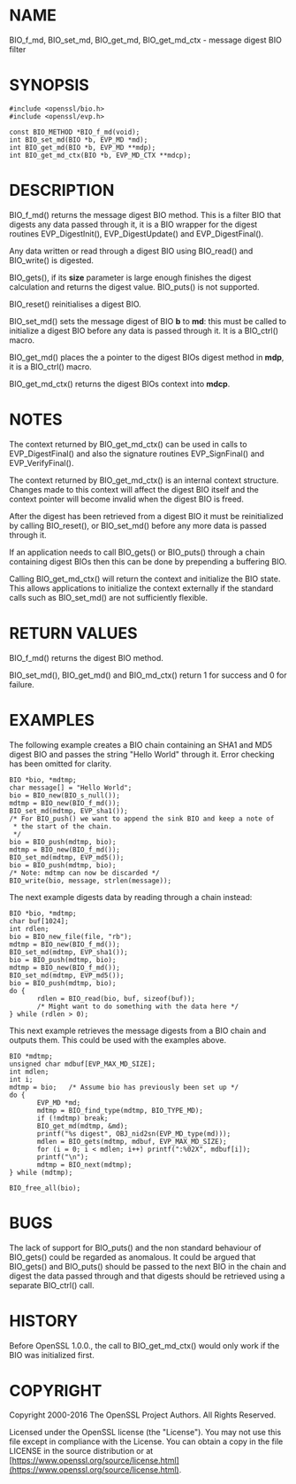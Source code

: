 # NAME

BIO\_f\_md, BIO\_set\_md, BIO\_get\_md, BIO\_get\_md\_ctx - message digest BIO filter

# SYNOPSIS

    #include <openssl/bio.h>
    #include <openssl/evp.h>

    const BIO_METHOD *BIO_f_md(void);
    int BIO_set_md(BIO *b, EVP_MD *md);
    int BIO_get_md(BIO *b, EVP_MD **mdp);
    int BIO_get_md_ctx(BIO *b, EVP_MD_CTX **mdcp);

# DESCRIPTION

BIO\_f\_md() returns the message digest BIO method. This is a filter
BIO that digests any data passed through it, it is a BIO wrapper
for the digest routines EVP\_DigestInit(), EVP\_DigestUpdate()
and EVP\_DigestFinal().

Any data written or read through a digest BIO using BIO\_read() and
BIO\_write() is digested.

BIO\_gets(), if its **size** parameter is large enough finishes the
digest calculation and returns the digest value. BIO\_puts() is
not supported.

BIO\_reset() reinitialises a digest BIO.

BIO\_set\_md() sets the message digest of BIO **b** to **md**: this
must be called to initialize a digest BIO before any data is
passed through it. It is a BIO\_ctrl() macro.

BIO\_get\_md() places the a pointer to the digest BIOs digest method
in **mdp**, it is a BIO\_ctrl() macro.

BIO\_get\_md\_ctx() returns the digest BIOs context into **mdcp**.

# NOTES

The context returned by BIO\_get\_md\_ctx() can be used in calls
to EVP\_DigestFinal() and also the signature routines EVP\_SignFinal()
and EVP\_VerifyFinal().

The context returned by BIO\_get\_md\_ctx() is an internal context
structure. Changes made to this context will affect the digest
BIO itself and the context pointer will become invalid when the digest
BIO is freed.

After the digest has been retrieved from a digest BIO it must be
reinitialized by calling BIO\_reset(), or BIO\_set\_md() before any more
data is passed through it.

If an application needs to call BIO\_gets() or BIO\_puts() through
a chain containing digest BIOs then this can be done by prepending
a buffering BIO.

Calling BIO\_get\_md\_ctx() will return the context and initialize the BIO
state. This allows applications to initialize the context externally
if the standard calls such as BIO\_set\_md() are not sufficiently flexible.

# RETURN VALUES

BIO\_f\_md() returns the digest BIO method.

BIO\_set\_md(), BIO\_get\_md() and BIO\_md\_ctx() return 1 for success and
0 for failure.

# EXAMPLES

The following example creates a BIO chain containing an SHA1 and MD5
digest BIO and passes the string "Hello World" through it. Error
checking has been omitted for clarity.

    BIO *bio, *mdtmp;
    char message[] = "Hello World";
    bio = BIO_new(BIO_s_null());
    mdtmp = BIO_new(BIO_f_md());
    BIO_set_md(mdtmp, EVP_sha1());
    /* For BIO_push() we want to append the sink BIO and keep a note of
     * the start of the chain.
     */
    bio = BIO_push(mdtmp, bio);
    mdtmp = BIO_new(BIO_f_md());
    BIO_set_md(mdtmp, EVP_md5());
    bio = BIO_push(mdtmp, bio);
    /* Note: mdtmp can now be discarded */
    BIO_write(bio, message, strlen(message));

The next example digests data by reading through a chain instead:

    BIO *bio, *mdtmp;
    char buf[1024];
    int rdlen;
    bio = BIO_new_file(file, "rb");
    mdtmp = BIO_new(BIO_f_md());
    BIO_set_md(mdtmp, EVP_sha1());
    bio = BIO_push(mdtmp, bio);
    mdtmp = BIO_new(BIO_f_md());
    BIO_set_md(mdtmp, EVP_md5());
    bio = BIO_push(mdtmp, bio);
    do {
           rdlen = BIO_read(bio, buf, sizeof(buf));
           /* Might want to do something with the data here */
    } while (rdlen > 0);

This next example retrieves the message digests from a BIO chain and
outputs them. This could be used with the examples above.

    BIO *mdtmp;
    unsigned char mdbuf[EVP_MAX_MD_SIZE];
    int mdlen;
    int i;
    mdtmp = bio;   /* Assume bio has previously been set up */
    do {
           EVP_MD *md;
           mdtmp = BIO_find_type(mdtmp, BIO_TYPE_MD);
           if (!mdtmp) break;
           BIO_get_md(mdtmp, &md);
           printf("%s digest", OBJ_nid2sn(EVP_MD_type(md)));
           mdlen = BIO_gets(mdtmp, mdbuf, EVP_MAX_MD_SIZE);
           for (i = 0; i < mdlen; i++) printf(":%02X", mdbuf[i]);
           printf("\n");
           mdtmp = BIO_next(mdtmp);
    } while (mdtmp);

    BIO_free_all(bio);

# BUGS

The lack of support for BIO\_puts() and the non standard behaviour of
BIO\_gets() could be regarded as anomalous. It could be argued that BIO\_gets()
and BIO\_puts() should be passed to the next BIO in the chain and digest
the data passed through and that digests should be retrieved using a
separate BIO\_ctrl() call.

# HISTORY

Before OpenSSL 1.0.0., the call to BIO\_get\_md\_ctx() would only work if the
BIO was initialized first.

# COPYRIGHT

Copyright 2000-2016 The OpenSSL Project Authors. All Rights Reserved.

Licensed under the OpenSSL license (the "License").  You may not use
this file except in compliance with the License.  You can obtain a copy
in the file LICENSE in the source distribution or at
[https://www.openssl.org/source/license.html](https://www.openssl.org/source/license.html).
